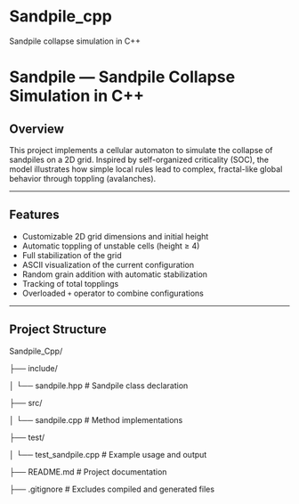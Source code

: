 # Sandpile_cpp
Sandpile collapse simulation in C++

# Sandpile — Sandpile Collapse Simulation in C++

## Overview

This project implements a cellular automaton to simulate the collapse of sandpiles on a 2D grid. Inspired by self-organized criticality (SOC), the model illustrates how simple local rules lead to complex, fractal-like global behavior through toppling (avalanches).

---

## Features

- Customizable 2D grid dimensions and initial height
- Automatic toppling of unstable cells (height ≥ 4)
- Full stabilization of the grid
- ASCII visualization of the current configuration
- Random grain addition with automatic stabilization
- Tracking of total topplings
- Overloaded `+` operator to combine configurations

---

## Project Structure

Sandpile_Cpp/

├── include/

│ └── sandpile.hpp # Sandpile class declaration

├── src/

│ └── sandpile.cpp # Method implementations

├── test/

│ └── test_sandpile.cpp # Example usage and output

├── README.md # Project documentation

├── .gitignore # Excludes compiled and generated files

